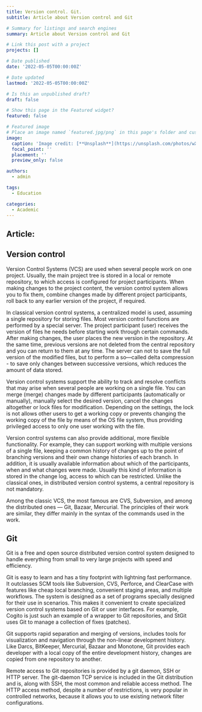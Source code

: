 ```yaml
---
title: Version control. Git.
subtitle: Article about Version сontrol and Git

# Summary for listings and search engines
summary: Article about Version сontrol and Git

# Link this post with a project
projects: []

# Date published
date: '2022-05-05T00:00:00Z'

# Date updated
lastmod: '2022-05-05T00:00:00Z'

# Is this an unpublished draft?
draft: false

# Show this page in the Featured widget?
featured: false

# Featured image
# Place an image named `featured.jpg/png` in this page's folder and customize its options here.
image:
  caption: 'Image credit: [**Unsplash**](https://unsplash.com/photos/wX2L8L-fGeA)'
  focal_point: ''
  placement: ''
  preview_only: false

authors:
  - admin

tags:
  - Education

categories:
  - Academic
---
```


## Article:

## Version control

Version Control Systems (VCS) are used when several people work on one project. Usually, the main project tree is stored in a local or remote repository, to which access is configured for project participants. When making changes to the project content, the version control system allows you to fix them, combine changes made by different project participants, roll back to any earlier version of the project, if required.

In classical version control systems, a centralized model is used, assuming a single repository for storing files. Most version control functions are performed by a special server.
The project participant (user) receives the version of files he needs before starting work through certain commands. After making changes, the user places the new version in the repository. At the same time, previous versions are not deleted from the central repository and you can return to them at any time. The server can not to save the full version of the modified files, but to perform a so—called delta compression - to save only changes between successive versions, which reduces the amount of data stored.

Version control systems support the ability to track and resolve conflicts that may arise when several people are working on a single file. You can merge (merge) changes made by different participants (automatically or manually), manually select the desired version, cancel the changes altogether or lock files for modification. Depending on the settings, the lock is not allows other users to get a working copy or prevents changing the working copy of the file by means of the OS file system, thus providing privileged access to only one user working with the file.

Version control systems can also provide additional, more flexible functionality. For example, they can support working with multiple versions of a single file, keeping a common history of changes up to the point of branching versions and their own change histories of each branch. In addition, it is usually available information about which of the participants, when and what changes were made. Usually this kind of information is stored in the change log, access to which can be restricted. Unlike the classical ones, in distributed version control systems, a central
repository is not mandatory.

Among the classic VCS, the most famous are CVS, Subversion, and among the distributed ones — Git, Bazaar, Mercurial. The principles of their work are similar, they differ mainly
in the syntax of the commands used in the work.

## Git

Git is a free and open source distributed version control system designed to handle everything from small to very large projects with speed and efficiency.

Git is easy to learn and has a tiny footprint with lightning fast performance. It outclasses SCM tools like Subversion, CVS, Perforce, and ClearCase with features like cheap local branching, convenient staging areas, and multiple workflows.
The system is designed as a set of programs specially designed for their use in scenarios. This makes it convenient to create specialized version control systems based on Git or user interfaces. For example, Cogito is just such an example of a wrapper to Git repositories, and StGit uses Git to manage a collection of fixes (patches).

Git supports rapid separation and merging of versions, includes tools for visualization and navigation through the non-linear development history. Like Darcs, BitKeeper, Mercurial, Bazaar and Monotone, Git provides each developer with a local copy of the entire development history, changes are copied from one repository to another.

Remote access to Git repositories is provided by a git daemon, SSH or HTTP server. The git-daemon TCP service is included in the Git distribution and is, along with SSH, the most common and reliable access method. The HTTP access method, despite a number of restrictions, is very popular in controlled networks, because it allows you to use existing network filter configurations.
